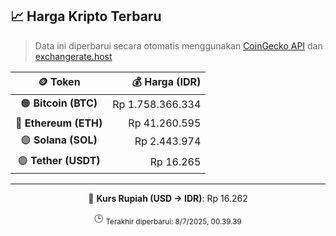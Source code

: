 

<!-- HARGA_KRIPTO -->
## 📈 Harga Kripto Terbaru

> Data ini diperbarui secara otomatis menggunakan [CoinGecko API](https://www.coingecko.com/) dan [exchangerate.host](https://exchangerate.host/)

<div align="center">

| 🪙 Token | 💰 Harga (IDR) |
|:------:|---------------:|
| 🟠 **Bitcoin (BTC)**   | Rp 1.758.366.334 |
| 🔵 **Ethereum (ETH)**  | Rp 41.260.595 |
| 🟣 **Solana (SOL)**    | Rp 2.443.974 |
| 🟢 **Tether (USDT)**   | Rp 16.265 |

---

💱 **Kurs Rupiah (USD → IDR)**: Rp 16.262

🕒 <sub>Terakhir diperbarui: 8/7/2025, 00.39.39</sub>

</div>
<!-- /HARGA_KRIPTO -->